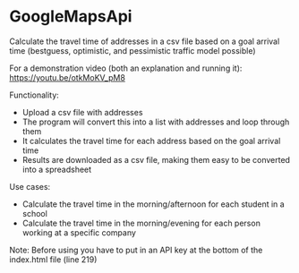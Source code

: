 # GoogleMapsApi
Calculate the travel time of addresses in a csv file based on a goal arrival time (bestguess, optimistic, and pessimistic traffic model possible)

For a demonstration video (both an explanation and running it): https://youtu.be/otkMoKV_pM8

Functionality:
- Upload a csv file with addresses
- The program will convert this into a list with addresses and loop through them
- It calculates the travel time for each address based on the goal arrival time
- Results are downloaded as a csv file, making them easy to be converted into a spreadsheet
  
Use cases:
  - Calculate the travel time in the morning/afternoon for each student in a school
  - Calculate the travel time in the morning/evening for each person working at a specific company
  
Note: Before using you have to put in an API key at the bottom of the index.html file (line 219)
